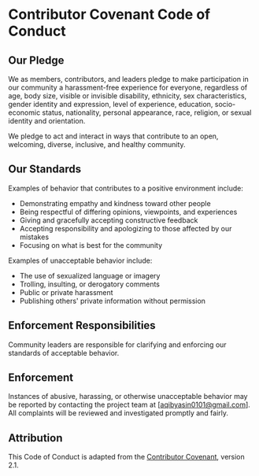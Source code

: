 # Contributor Covenant Code of Conduct

## Our Pledge
We as members, contributors, and leaders pledge to make participation in our community a harassment-free experience for everyone, regardless of age, body size, visible or invisible disability, ethnicity, sex characteristics, gender identity and expression, level of experience, education, socio-economic status, nationality, personal appearance, race, religion, or sexual identity and orientation.

We pledge to act and interact in ways that contribute to an open, welcoming, diverse, inclusive, and healthy community.

## Our Standards
Examples of behavior that contributes to a positive environment include:
- Demonstrating empathy and kindness toward other people  
- Being respectful of differing opinions, viewpoints, and experiences  
- Giving and gracefully accepting constructive feedback  
- Accepting responsibility and apologizing to those affected by our mistakes  
- Focusing on what is best for the community  

Examples of unacceptable behavior include:
- The use of sexualized language or imagery  
- Trolling, insulting, or derogatory comments  
- Public or private harassment  
- Publishing others' private information without permission  

## Enforcement Responsibilities
Community leaders are responsible for clarifying and enforcing our standards of acceptable behavior.

## Enforcement
Instances of abusive, harassing, or otherwise unacceptable behavior may be reported by contacting the project team at [aqibyasin0101@gmail.com].  
All complaints will be reviewed and investigated promptly and fairly.

## Attribution
This Code of Conduct is adapted from the [Contributor Covenant](https://www.contributor-covenant.org), version 2.1.


